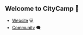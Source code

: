 ## Welcome to CityCamp 👋

- [Website](https://citycamp.com) 💻
- [Community](https://citycamp.com/community) 🗨️
